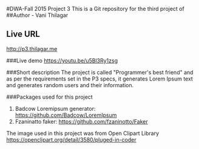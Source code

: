 #DWA-Fall 2015 Project 3
This is a Git repository for the third project of
##Author - Vani Thilagar

## Live URL
<http://p3.thilagar.me>

###Live demo
<https://youtu.be/u5Bl3Ry1zsg>

###Short description
The project is called "Programmer's best friend" and as per the requirements set in the P3 specs, it generates Lorem Ipsum text and generates random users and their information.

###Packages used for this project
1. Badcow Loremipsum generator: <https://github.com/Badcow/LoremIpsum>
2. Fzaninatto faker:  <https://github.com/fzaninotto/Faker>

The image used in this project was from Open Clipart Library
<https://openclipart.org/detail/3580/pluged-in-coder>
